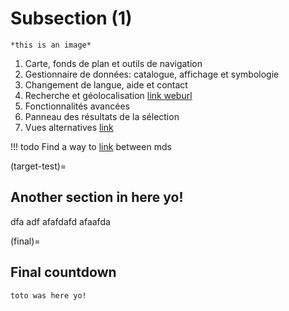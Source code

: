 # Subsection (1)
```{figure} _static/images/001_fr.png
*this is an image*
```

1. Carte, fonds de plan et outils de navigation
2. Gestionnaire de données: catalogue, affichage et symbologie
3. Changement de langue, aide et contact
4. Recherche et géolocalisation [link weburl](http://dev.nodeca.com)
5. Fonctionnalités avancées
6. Panneau des résultats de la sélection
7. Vues alternatives [link](second.md#test-section)

!!! todo
    Find a way to [link](index.rst) between mds

(target-test)=
## Another section in here yo!
dfa
adf
afafdafd
afaafda

(final)=
## Final countdown
```{tip}
toto was here yo!
```